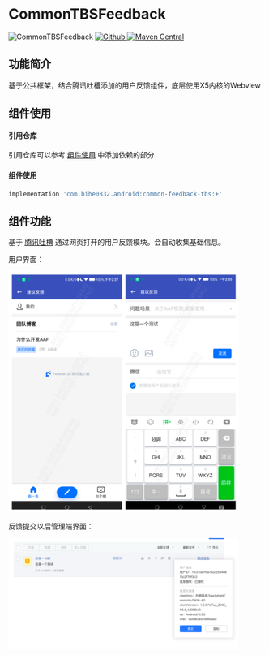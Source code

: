 # CommonTBSFeedback

![CommonTBSFeedback](https://img.shields.io/badge/AndroidAppFactory-CommonTBSFeedback-brightgreen)
[ ![Github](https://img.shields.io/badge/Github-CommonTBSFeedback-brightgreen?style=social) ](https://github.com/bihe0832/AndroidAppFactory/tree/master/CommonTBSFeedback)
[ ![Maven Central](https://img.shields.io/maven-central/v/com.bihe0832.android/common-feedback-tbs) ](https://search.maven.org/artifact/com.bihe0832.android/common-feedback-tbs)

## 功能简介

基于公共框架，结合腾讯吐槽添加的用户反馈组件，底层使用X5内核的Webview

## 组件使用

#### 引用仓库

引用仓库可以参考 [组件使用](./../start.md) 中添加依赖的部分

#### 组件使用

```groovy
implementation 'com.bihe0832.android:common-feedback-tbs:+'
```

## 组件功能

基于 [腾讯吐槽](https://support.qq.com/products/290858) 通过网页打开的用户反馈模块。会自动收集基础信息。

用户界面：

<img src="./common-feedback/common-feedback-user.png" width="90%"/>

反馈提交以后管理端界面：

<img src="./common-feedback/common-feedback.png" width="90%"/>

